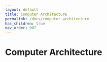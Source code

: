 ```yaml
---
layout: default
title: Computer Architecture
permalink: /docs/computer-architecture
has_children: true
nav_order: 907
---
```


# Computer Architecture
